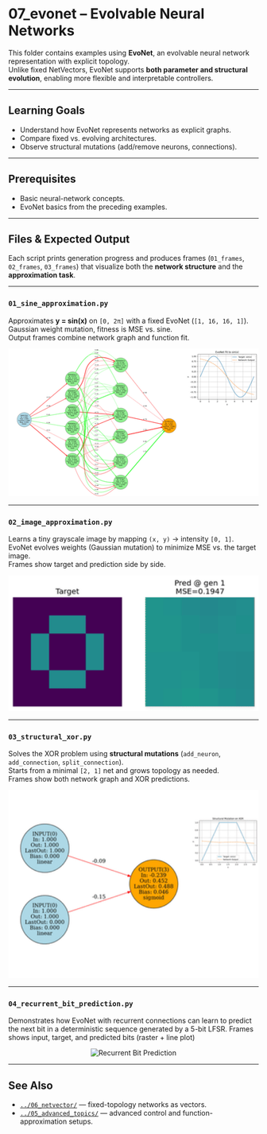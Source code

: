 # 07_evonet – Evolvable Neural Networks

This folder contains examples using **EvoNet**, an evolvable neural network representation with explicit topology.  
Unlike fixed NetVectors, EvoNet supports **both parameter and structural evolution**, enabling more flexible and interpretable controllers.

---

## Learning Goals

* Understand how EvoNet represents networks as explicit graphs.  
* Compare fixed vs. evolving architectures.  
* Observe structural mutations (add/remove neurons, connections).  

---

## Prerequisites

* Basic neural-network concepts.  
* EvoNet basics from the preceding examples.

---

## Files & Expected Output

Each script prints generation progress and produces frames (`01_frames`, `02_frames`, `03_frames`) that visualize both the **network structure** and the **approximation task**.

---

### `01_sine_approximation.py`

Approximates **y = sin(x)** on `[0, 2π]` with a fixed EvoNet (`[1, 16, 16, 1]`).  
Gaussian weight mutation, fitness is MSE vs. sine.  
Output frames combine network graph and function fit.

<p align="center">
  <img src="./01_frames/01_sine_approximation.gif" alt="Sine Approximation" width="512"/>
</p>

---

### `02_image_approximation.py`

Learns a tiny grayscale image by mapping `(x, y)` → intensity `[0, 1]`.  
EvoNet evolves weights (Gaussian mutation) to minimize MSE vs. the target image.  
Frames show target and prediction side by side.

<p align="center">
  <img src="./02_frames/02_image_approximation.gif" alt="Image Approximation" width="512"/>
</p>

---

### `03_structural_xor.py`

Solves the XOR problem using **structural mutations** (`add_neuron`, `add_connection`, `split_connection`).  
Starts from a minimal `[2, 1]` net and grows topology as needed.  
Frames show both network graph and XOR predictions.

<p align="center">
  <img src="./03_frames/03_structural_xor.gif" alt="Structural XOR" width="512"/>
</p>

---

### `04_recurrent_bit_prediction.py`

Demonstrates how EvoNet with recurrent connections can learn to predict 
the next bit in a deterministic sequence generated by a 5-bit LFSR.
Frames shows input, target, and predicted bits (raster + line plot)

<p align="center">
  <img src="./04_frames/04_recurrent_bit_prediction.gif" alt="Recurrent Bit Prediction" width="512"/>
</p>

---

## See Also

* [`../06_netvector/`](../06_netvector) — fixed-topology networks as vectors.  
* [`../05_advanced_topics/`](../05_advanced_topics) — advanced control and function-approximation setups.

